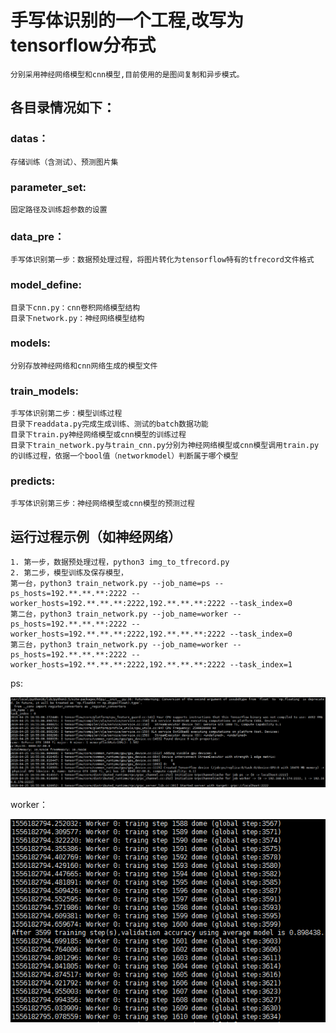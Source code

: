 # 手写体识别的一个工程,改写为tensorflow分布式

    分别采用神经网络模型和cnn模型,目前使用的是图间复制和异步模式。

## 各目录情况如下：

### datas：

    存储训练（含测试）、预测图片集

### parameter_set:

    固定路径及训练超参数的设置

### data_pre：

    手写体识别第一步：数据预处理过程，将图片转化为tensorflow特有的tfrecord文件格式

### model_define:

    目录下cnn.py：cnn卷积网络模型结构
    目录下network.py：神经网络模型结构

### models:

    分别存放神经网络和cnn网络生成的模型文件

### train_models:

    手写体识别第二步：模型训练过程
    目录下readdata.py完成生成训练、测试的batch数据功能
    目录下train.py神经网络模型或cnn模型的训练过程
    目录下train_network.py与train_cnn.py分别为神经网络模型或cnn模型调用train.py的训练过程，依据一个bool值（networkmodel）判断属于哪个模型

### predicts:

    手写体识别第三步：神经网络模型或cnn模型的预测过程

## 运行过程示例（如神经网络）

    1. 第一步，数据预处理过程，python3 img_to_tfrecord.py
    2. 第二步，模型训练及保存模型，
    第一台，python3 train_network.py --job_name=ps --ps_hosts=192.**.**.**:2222 --worker_hosts=192.**.**.**:2222,192.**.**.**:2222 --task_index=0
    第二台，python3 train_network.py --job_name=worker --ps_hosts=192.**.**.**:2222 --worker_hosts=192.**.**.**:2222,192.**.**.**:2222 --task_index=0
    第三台，python3 train_network.py --job_name=worker --ps_hosts=192.**.**.**:2222 --worker_hosts=192.**.**.**:2222,192.**.**.**:2222 --task_index=1

ps:

![1556183170080](assets/1556183170080.png)

worker：

![1556183320522](assets/1556183320522.png)